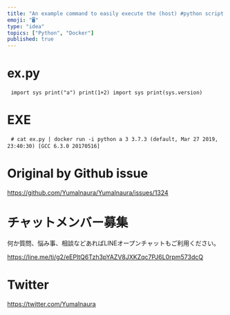 ```yaml
---
title: "An example command to easily execute the (host) #python script file in"
emoji: "🖥"
type: "idea"
topics: ["Python", "Docker"]
published: true
---
```


<h1> ex.py </h1><pre> <code>import sys print(&quot;a&quot;) print(1+2) import sys print(sys.version)</code> </pre><h1> EXE </h1><pre> <code># cat ex.py | docker run -i python a 3 3.7.3 (default, Mar 27 2019, 23:40:30) [GCC 6.3.0 20170516]</code> </pre>

# Original by Github issue

https://github.com/YumaInaura/YumaInaura/issues/1324








<!-- Update From Qiita API -->

# チャットメンバー募集


何か質問、悩み事、相談などあればLINEオープンチャットもご利用ください。

https://line.me/ti/g2/eEPltQ6Tzh3pYAZV8JXKZqc7PJ6L0rpm573dcQ





# Twitter


https://twitter.com/YumaInaura


<!-- Update From Qiita API -->


